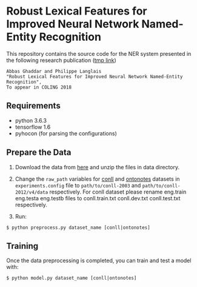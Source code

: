 Robust Lexical Features for Improved Neural Network Named-Entity Recognition
================================================================

This repository contains the source code for the NER system presented in the following research publication ([tmp link](https://arxiv.org/submit/2291406/view))

    Abbas Ghaddar and Philippe Langlais 
    "Robust Lexical Features for Improved Neural Network Named-Entity Recognition",
    To appear in COLING 2018

## Requirements

* python 3.6.3
* tensorflow 1.6
* pyhocon (for parsing the configurations)

## Prepare the Data
1. Download the data from [here](https://drive.google.com/open?id=1Trl1GQLWZn19LvelL-6clATvATKOPH77) and unzip the files in data directory.

2. Change the `raw_path` variables for [conll](http://www.cnts.ua.ac.be/conll2003/ner/) and [ontonotes](http://conll.cemantix.org/2012/data.html) datasets in `experiments.config` file to `path/to/conll-2003` and `path/to/conll-2012/v4/data` respectively. For conll dataset please rename eng.train eng.testa eng.testb files to conll.train.txt conll.dev.txt conll.test.txt respectively. 

3. Run: 
 
```
$ python preprocess.py dataset_name [conll|ontonotes]
```

## Training
Once the data preprocessing is completed, you can train and test a model with:
```
$ python model.py dataset_name [conll|ontonotes]
```
